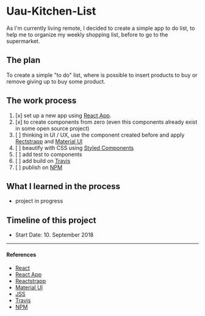 # Uau-Kitchen-List

As I'm currently living remote, I decided to create a simple app to do list, to help me to organize my weekly shopping list, before to go to the supermarket.

## The plan

To create a simple "to do" list, where is possible to insert products to buy or remove giving up to buy some product.


## The work process

1. [x] set up a new app using [React App](https://reactjs.org/docs/create-a-new-react-app.html).
2. [x] to create components from zero (even this components already exist in some open source project)
3. [ ] thinking in UI / UX, use the component created before and apply [Rectstrapp](https://reactstrap.github.io/) and [Material UI](https://material-ui.com/)
4. [ ] beautify with CSS using [Styled Components](https://www.styled-components.com/)
5. [ ] add test to components
6. [ ] add build on [Travis](https://travis-ci.org/)
7. [ ] publish on [NPM](https://www.npmjs.com/)


## What I learned in the process

* project in progress

## Timeline of this project

* Start Date: 10. September 2018


-----------

#### References

* [React](https://reactjs.org/)
* [React App](https://reactjs.org/docs/create-a-new-react-app.html)
* [Reactstrapp](https://reactstrap.github.io/)
* [Material UI](https://material-ui.com/)
* [JSS](http://cssinjs.org)
* [Travis](https://travis-ci.org/)
* [NPM](https://www.npmjs.com/)
